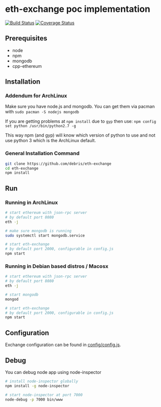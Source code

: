 # eth-exchange poc implementation

[![Build Status][travis-image]][travis-url] [![Coverage Status][coveralls-image]][coveralls-url]

[travis-image]: https://travis-ci.org/debris/eth-exchange.svg
[travis-url]: https://travis-ci.org/debris/eth-exchange
[coveralls-image]: https://coveralls.io/repos/debris/eth-exchange/badge.svg?branch=master
[coveralls-url]: https://coveralls.io/r/debris/eth-exchange?branch=master

## Prerequisites

* node
* npm
* mongodb
* cpp-ethereum

## Installation


### Addendum for ArchLinux
Make sure you have node.js and mongodb. You can get them via pacman with
```sudo pacman -S nodejs mongodb```

If you are getting problems at `npm install` due to `gyp` then use:
```npm config set python /usr/bin/python2.7 -g```

This way npm (and gyp) will know which version of python to use and not use python 3
which is the ArchLinux default.

### General Installation Command

```bash
git clone https://github.com/debris/eth-exchange
cd eth-exchange
npm install
```

## Run

### Running in ArchLinux
```bash
# start ethereum with json-rpc server
# by default port 8080
eth -j

# make sure mongodb is running
sudo systemctl start mongodb.service

# start eth-exchange
# by default port 2000, configurable in config.js
npm start
```

### Running in Debian based distros / Macosx
```bash
# start ethereum with json-rpc server
# by default port 8080
eth -j

# start mongodb
mongod

# start eth-exchange
# by default port 2000, configurable in config.js
npm start
```

## Configuration

Exchange configuration can be found in [config/config.js](https://github.com/debris/eth-exchange/blob/master/config/config.js).

## Debug

You can debug node app using node-inspector

```bash
# install node-inspector globally
npm install -g node-inspector

# start node-inspector at port 7000
node-debug -p 7000 bin/www
```

